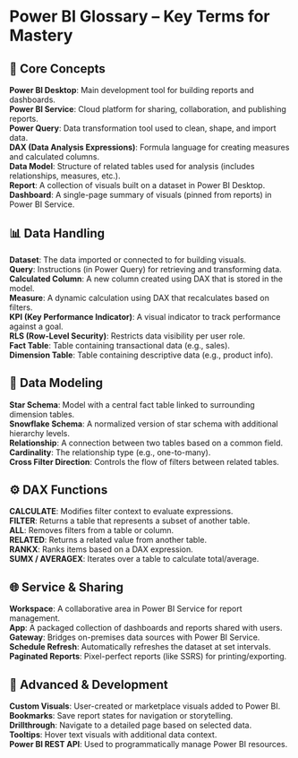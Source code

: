 
# Power BI Glossary – Key Terms for Mastery

## 🔧 Core Concepts

**Power BI Desktop**: Main development tool for building reports and dashboards.  
**Power BI Service**: Cloud platform for sharing, collaboration, and publishing reports.  
**Power Query**: Data transformation tool used to clean, shape, and import data.  
**DAX (Data Analysis Expressions)**: Formula language for creating measures and calculated columns.  
**Data Model**: Structure of related tables used for analysis (includes relationships, measures, etc.).  
**Report**: A collection of visuals built on a dataset in Power BI Desktop.  
**Dashboard**: A single-page summary of visuals (pinned from reports) in Power BI Service.  

## 📊 Data Handling

**Dataset**: The data imported or connected to for building visuals.  
**Query**: Instructions (in Power Query) for retrieving and transforming data.  
**Calculated Column**: A new column created using DAX that is stored in the model.  
**Measure**: A dynamic calculation using DAX that recalculates based on filters.  
**KPI (Key Performance Indicator)**: A visual indicator to track performance against a goal.  
**RLS (Row-Level Security)**: Restricts data visibility per user role.  
**Fact Table**: Table containing transactional data (e.g., sales).  
**Dimension Table**: Table containing descriptive data (e.g., product info).  

## 📐 Data Modeling

**Star Schema**: Model with a central fact table linked to surrounding dimension tables.  
**Snowflake Schema**: A normalized version of star schema with additional hierarchy levels.  
**Relationship**: A connection between two tables based on a common field.  
**Cardinality**: The relationship type (e.g., one-to-many).  
**Cross Filter Direction**: Controls the flow of filters between related tables.  

## ⚙️ DAX Functions

**CALCULATE**: Modifies filter context to evaluate expressions.  
**FILTER**: Returns a table that represents a subset of another table.  
**ALL**: Removes filters from a table or column.  
**RELATED**: Returns a related value from another table.  
**RANKX**: Ranks items based on a DAX expression.  
**SUMX / AVERAGEX**: Iterates over a table to calculate total/average.  

## 🌐 Service & Sharing

**Workspace**: A collaborative area in Power BI Service for report management.  
**App**: A packaged collection of dashboards and reports shared with users.  
**Gateway**: Bridges on-premises data sources with Power BI Service.  
**Schedule Refresh**: Automatically refreshes the dataset at set intervals.  
**Paginated Reports**: Pixel-perfect reports (like SSRS) for printing/exporting.  

## 🧩 Advanced & Development

**Custom Visuals**: User-created or marketplace visuals added to Power BI.  
**Bookmarks**: Save report states for navigation or storytelling.  
**Drillthrough**: Navigate to a detailed page based on selected data.  
**Tooltips**: Hover text visuals with additional data context.  
**Power BI REST API**: Used to programmatically manage Power BI resources.  
